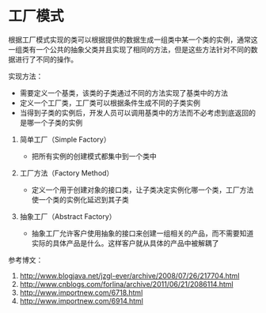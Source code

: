 # 工厂模式

根据工厂模式实现的类可以根据提供的数据生成一组类中某一个类的实例，通常这一组类有一个公共的抽象父类并且实现了相同的方法，但是这些方法针对不同的数据进行了不同的操作。

实现方法：
* 需要定义一个基类，该类的子类通过不同的方法实现了基类中的方法
* 定义一个工厂类，工厂类可以根据条件生成不同的子类实例
* 当得到子类的实例后，开发人员可以调用基类中的方法而不必考虑到底返回的是哪一个子类的实例


1. 简单工厂（Simple Factory）

    * 把所有实例的创建模式都集中到一个类中

2. 工厂方法（Factory Method）

    * 定义一个用于创建对象的接口类，让子类决定实例化哪一个类，工厂方法使一个类的实例化延迟到其子类

3. 抽象工厂（Abstract Factory）

    * 抽象工厂允许客户使用抽象的接口来创建一组相关的产品，而不需要知道实际的具体产品是什么。这样客户就从具体的产品中被解耦了

参考博文：
1. http://www.blogjava.net/jzgl-ever/archive/2008/07/26/217704.html
2. http://www.cnblogs.com/forlina/archive/2011/06/21/2086114.html
3. http://www.importnew.com/6718.html
4. http://www.importnew.com/6914.html




